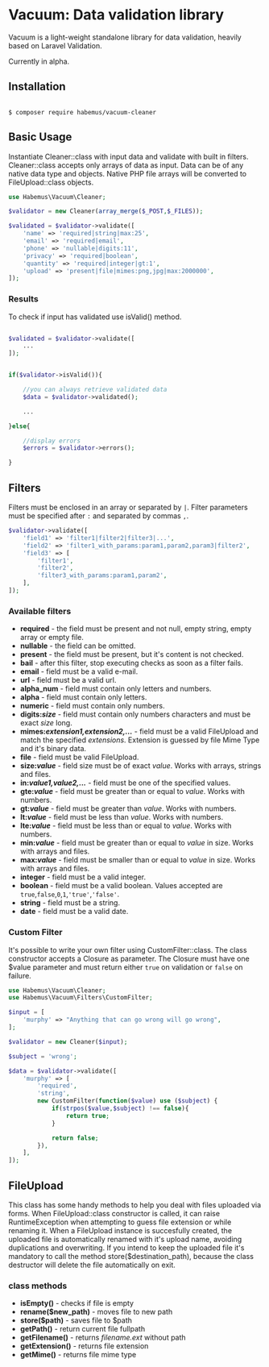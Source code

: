 # Vacuum: Data validation library

Vacuum is a light-weight standalone library for data validation, heavily based on Laravel Validation.

Currently in alpha.


## Installation

```

$ composer require habemus/vacuum-cleaner

```


## Basic Usage

Instantiate Cleaner::class with input data and validate with built in filters.
Cleaner::class accepts only arrays of data as input. Data can be of any native data type and objects. 
Native PHP file arrays will be converted to FileUpload::class objects.

```php
use Habemus\Vacuum\Cleaner;

$validator = new Cleaner(array_merge($_POST,$_FILES));

$validated = $validator->validate([
    'name' => 'required|string|max:25',
    'email' => 'required|email',
    'phone' => 'nullable|digits:11',
    'privacy' => 'required|boolean',
    'quantity' => 'required|integer|gt:1',
    'upload' => 'present|file|mimes:png,jpg|max:2000000',
]);

```

### Results

To check if input has validated use isValid() method.

```php

$validated = $validator->validate([
    ...
]);


if($validator->isValid()){

    //you can always retrieve validated data
    $data = $validator->validated();

    ...

}else{

    //display errors
    $errors = $validator->errors();

}
```

## Filters

Filters must be enclosed in an array or separated by `|`. Filter parameters must be specified after `:` and separated by commas `,`.

```php
$validator->validate([
    'field1' => 'filter1|filter2|filter3|...',
    'field2' => 'filter1_with_params:param1,param2,param3|filter2',
    'field3' => [
        'filter1',
        'filter2',
        'filter3_with_params:param1,param2',
    ],
]);
```

### Available filters

* **required** - the field must be present and not null, empty string, empty array or empty file.
* **nullable** - the field can be omitted.
* **present** - the field must be present, but it's content is not checked.
* **bail** - after this filter, stop executing checks as soon as a filter fails.
* **email** - field must be a valid e-mail.
* **url** - field must be a valid url.
* **alpha_num** - field must contain only letters and numbers.
* **alpha** - field must contain only letters.
* **numeric** - field must contain only numbers.
* **digits:*size*** - field must contain only numbers characters and must be exact *size* long.
* **mimes:*extension1,extension2,...*** - field must be a valid FileUpload and match the specified *extensions*. Extension is guessed by file Mime Type and it's binary data.
* **file** - field must be valid FileUpload.
* **size:*value*** - field size must be of exact *value*. Works with arrays, strings and files.
* **in:*value1,value2,...*** - field must be one of the specified values.
* **gte:*value*** - field must be greater than or equal to *value*. Works with numbers.
* **gt:*value*** - field must be greater than *value*. Works with numbers.
* **lt:*value*** - field must be less than *value*. Works with numbers.
* **lte:*value*** - field must be less than or equal to *value*. Works with numbers.
* **min:*value*** - field must be greater than or equal to *value* in size. Works with arrays and files. 
* **max:*value*** - field must be smaller than or equal to *value* in size. Works with arrays and files. 
* **integer** - field must be a valid integer.
* **boolean** - field must be a valid boolean. Values accepted are `true`,`false`,`0`,`1`,`'true'`,`'false'`.
* **string** - field must be a string.
* **date** - field must be a valid date.


### Custom Filter

It's possible to write your own filter using CustomFilter::class. 
The class constructor accepts a Closure as parameter.
The Closure must have one $value parameter and must return either `true` on validation or `false` on failure.

```php
use Habemus\Vacuum\Cleaner;
use Habemus\Vacuum\Filters\CustomFilter;

$input = [
    'murphy' => "Anything that can go wrong will go wrong",
];

$validator = new Cleaner($input);

$subject = 'wrong';

$data = $validator->validate([
    'murphy' => [
        'required',
        'string',
        new CustomFilter(function($value) use ($subject) {
            if(strpos($value,$subject) !== false){
                return true;
            }

            return false;
        }),
    ], 
]);
```


## FileUpload

This class has some handy methods to help you deal with files uploaded via forms.
When FileUpload::class constructor is called, it can raise RuntimeException when attempting to guess file extension or while renaming it.
When a FileUpload instance is succesfully created, the uploaded file is automatically renamed with it's upload name, avoiding duplications and overwriting.
If you intend to keep the uploaded file it's mandatory to call the method store($destination_path), because the class destructor will delete the file automatically on exit.

### class methods

* **isEmpty()** - checks if file is empty
* **rename($new_path)** - moves file to new path
* **store($path)** - saves file to $path
* **getPath()** - return current file fullpath
* **getFilename()** - returns *filename.ext* without path
* **getExtension()** - returns file extension
* **getMime()** - returns file mime type





